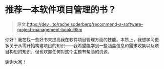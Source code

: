 # 推荐一本软件项目管理的书？

> 原文:[https://dev . to/rachelsoderberg/recommend-a-software-project-management-book-95m](https://dev.to/rachelsoderberg/recommend-a-software-project-management-book-95m)

你好！我在找一些好书来提高我在软件项目管理方面的技能。本质上，我想学习更多关于从零开始构建项目的知识——我希望能学到一些涵盖信息和需求收集以及项目构思的知识，但也欢迎任何对这个主题有帮助的资源。

谢谢大家！
